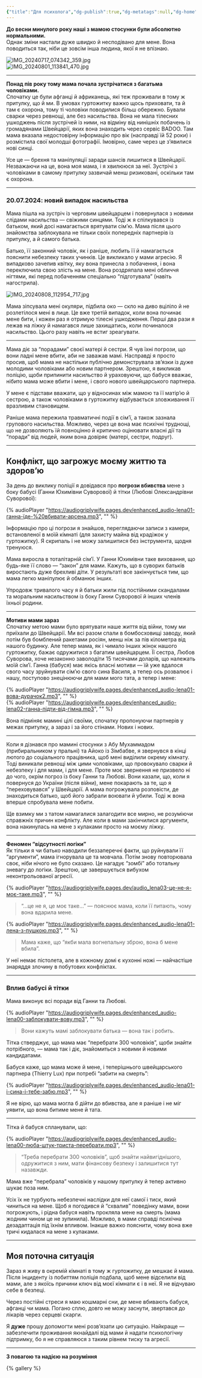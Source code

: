 ```yaml
---
{"title":"Для психолога","dg-publish":true,"dg-metatags":null,"dg-home":null,"permalink":"/dlya-psihologa/","dgPassFrontmatter":true,"noteIcon":""}
---
```



**До весни минулого року наші з мамою стосунки були абсолютно нормальними.**  
Однак зміни настали дуже швидко й несподівано для мене. Вона поводиться так, ніби це зовсім інша людина, якої я не впізнаю.

![IMG_20240717_074342_359.jpg](/img/user/IMG_20240717_074342_359.jpg)  
![IMG_20240801_113841_470.jpg](/img/user/IMG_20240801_113841_470.jpg)

---

**Понад пів року тому мама почала зустрічатися з багатьма чоловіками.**  
Спочатку це були афганці й африканець, які теж проживали в тому ж притулку, що й ми. В умовах гуртожитку важко щось приховати, та й там є охорона, тому ті чоловіки поводилися більш обережно. Бували сварки через ревнощі, але без насильства. Вона не мала тілесних ушкоджень після зустрічей із ними, на відміну від нинішніх побачень із громадянами Швейцарії, яких вона знаходить через сервіс BADOO. Там мама вказала недостовірну інформацію про вік (насправді їй 52 роки) і розмістила свої молодші фотографії. Імовірно, саме через це з’явилися нові синці.

Усе це — брехня та маніпуляції заради шансів лишитися в Швейцарії. Незважаючи на це, вона моя мама, і я хвилююся за неї. Зустрічі з чоловіками в самому притулку зазвичай менш ризиковані, оскільки там є охорона.

---

### 20.07.2024: новий випадок насильства

Мама пішла на зустріч із черговим швейцарцем і повернулася з новими слідами насильства — свіжими синцями. Тоді ж я спілкувався із батьком, який досі намагається врятувати сім’ю. Мама після цього знайомства заблокувала не тільки своїх попередніх партнерів із притулку, а й самого батька.  

Батько, її законний чоловік, як і раніше, любить її й намагається пояснити небезпеку таких учинків. Це викликало у мами агресію. Я випадково зачепив квітку, яку вона принесла з побачення, і вона переключила свою злість на мене. Вона роздряпала мені обличчя нігтями, які перед побаченням спеціально “підготувала” (навіть нагострила).

![IMG_20240808_112954_717.jpg](/img/user/IMG_20240808_112954_717.jpg)

Мама зіпсувала мені окуляри, підбила око — скло на диво вціліло й не розлетілося мені в лице. Це вже третій випадок, коли вона починає мене бити, і кожен раз я отримую тілесні ушкодження. Перші два рази я лежав на ліжку й намагався лише захищатись, коли починалося насильство. Цього разу навіть не встиг зреагувати.

---

Мама діє за “порадами” своєї матері й сестри. Я чув їхні погрози, що вони ладні мене вбити, аби не заважав мамі. Насправді я просто просив, щоб мама не настільки публічно демонструвала зв’язки із дуже молодими чоловіками або новим партнером. Зрештою, я викликав поліцію, щоби припинити насильство й ураховуючи, що бабуся вважає, нібито мама може вбити і мене, і свого нового швейцарського партнера.

У мене є підстави вважати, що у відносинах між мамою та її матір’ю й сестрою, а також чоловіками в гуртожитку відбувається зловживання її вразливим становищем.

Раніше мама пережила травматичні події в сім’ї, а також зазнала групового насильства. Можливо, через це вона має психічні труднощі, що не дозволяють їй повноцінно й критично оцінювати власні дії та “поради” від людей, яким вона довіряє (матері, сестри, подруг).

---

## Конфлікт, що загрожує моєму життю та здоров’ю

За день до виклику поліції я довідався про **погрози вбивства** мене з боку бабусі (Ганни Юхимівни Суворової) й тітки (Любові Олександрівни Суворової):

{% audioPlayer "https://audiogriplywife.pages.dev/enhanced_audio-lena01-ганна-їде-%20вбивати-арсена.mp3", "" %}

Інформацію про ці погрози я знайшов, переглядаючи записи з камери, встановленої в моїй кімнаті (для захисту майна від крадіжок у гуртожитку). Я скрипаль і не можу залишитися без інструмента, щодня тренуюся.

Мама виросла в тоталітарній сім’ї. У Ганни Юхимівни таке виховання, що будь-яке її слово — “закон” для мами. Кажуть, що в суворих батьків виростають дуже брехливі діти. У результаті все закінчується тим, що мама легко маніпулює й обманює інших.  

Упродовж тривалого часу я й батьки жили під постійними скандалами та моральним насильством із боку Ганни Суворової й інших членів їхньої родини.

---

**Мотиви мами зараз**  
Спочатку метою мами було врятувати наше життя від війни, тому ми приїхали до Швейцарії. Ми всі разом спали в бомбосховищі заводу, який потім був бомблений ракетами росіян, менш ніж за пів кілометра від нашого будинку. Але тепер мама, як і чимало інших жінок нашого гуртожитку, бажає одружитися з багатим швейцарцем. Її сестра, Любов Суворова, хоче незаконно заволодіти 15 тисячами доларів, що належать моїй сім’ї. Ганна (бабуся) має якісь власні мотиви — їй уже вдалося свого часу зруйнувати сім’ю свого сина Василя, а тепер ось розвалює і нашу, поступово знецінюючи для мами мого тата, а тепер і мене:

{% audioPlayer "https://audiogriplywife.pages.dev/enhanced_audio-lena01-вова-дурачок2.mp3", "" %}  
{% audioPlayer "https://audiogriplywife.pages.dev/enhanced_audio-lena02-ганна-підти-від-гімна.mp3", "" %}

Вона підміняє мамині цілі своїми, спочатку пропонуючи партнерів у межах притулку, а зараз і за його стінами. Нових і нових.

---

Коли я дізнався про мамині стосунки з Абу Мухаммадом (прибиральником у пральні) та Айоко із Зімбабве, я звернувся в кінці лютого до соціального працівника, щоб мені виділили окрему кімнату. Тоді виникали ревнощі між цими чоловіками, що провокувало сварки й небезпеку і для мами, і для мене. Проте моє звернення не призвело ні до чого, окрім погроз із боку Ганни та Любові. Вони казали, що, коли я повернуся до України (після війни), мене покарають за те, що я “переховувався” у Швейцарії. А мама погрожувала розповісти, де знаходиться батько, щоб його забрали воювати й убили. Тоді ж вона вперше спробувала мене побити.

Ще взимку ми з татом намагалися залагодити все мирно, не розуміючи справжніх причин конфлікту. Але коли в мами закінчилися аргументи, вона накинулась на мене з кулаками просто на моєму ліжку.

---

**Феномен “відсутності логіки”**  
Як тільки я чи батько наводили беззаперечні факти, що руйнували її “аргументи”, мама ігнорувала це та мовчала. Потім знову повторювала своє, ніби нічого не було сказано. Це нагадує “зомбі” або тотальну зневагу до логіки. Зрештою, це завершується вибухом неконтрольованої агресії.

{% audioPlayer "https://audiogriplywife.pages.dev/audio_lena03-це-не-я-моє-таке.mp3", "" %}

> “…це не я, це моє таке…” — пояснює мама, коли її питають, чому вона вдарила мене.

{% audioPlayer "https://audiogriplywife.pages.dev/enhanced_audio-lena01-лена-з-пушкою.mp3", "" %}

> Мама каже, що “якби мала вогнепальну зброю, вона б мене вбила”.  

У неї немає пістолета, але в кожному домі є кухонні ножі — найчастіше знаряддя злочину в побутових конфліктах.

---

### Вплив бабусі й тітки

Мама виконує всі поради від Ганни та Любові.

{% audioPlayer "https://audiogriplywife.pages.dev/enhanced_audio-lena00-заблокувати-вову.mp3", "" %}

> Вони кажуть мамі заблокувати батька — вона так і робить.

Тітка стверджує, що мама має “перебрати 300 чоловіків”, щоби знайти потрібного, — мама так і діє, знайомиться з новими й новими кандидатами.

Бабуся каже, що мама може й мене, і теперішнього швейцарського партнера (Thierry Lux) при потребі “забити на смерть”:

{% audioPlayer "https://audiogriplywife.pages.dev/enhanced_audio-lena01-і-сина-і-тебе-забю.mp3", "" %}

Я не вірю, що мама могла б дійти до вбивства, але я раніше і не міг уявити, що вона битиме мене й тата.  

---

Тітка й бабуся спланували, що:

{% audioPlayer "https://audiogriplywife.pages.dev/enhanced_audio-lena00-люба-штук-триста-перебрати.mp3", "" %}

> “Треба перебрати 300 чоловіків”, щоб знайти найвигіднішого, одружитися з ним, мати фінансову безпеку і залишитися тут назавжди.  

Мама вже “перебрала” чоловіків у нашому притулку й тепер активно шукає поза ним.

Усіх їх не турбують небезпечні наслідки для неї самої і тиск, який чиниться на мене. Щоб я погодився й “схвалив” поведінку мами, вони погрожують, і рідна бабуся навіть прокляла мене на смерть (мама жодним чином це не зупинила). Можливо, в мами справді психічна дезадаптація під їхнім впливом. Інакше важко пояснити, чому вона вже тричі кидалася на мене з кулаками.

---

## Моя поточна ситуація 

Зараз я живу в окремій кімнаті в тому ж гуртожитку, де мешкає й мама. Після інциденту із побиттям поліція подбала, щоб мене відселили від мами, але з якоїсь причини ключ від моєї кімнати є і в неї. Я не відчуваю себе в безпеці.  

Через постійні стреси я маю кошмарні сни, де мене вбивають бабуся, афганці чи мама. Погано сплю, довго не можу заснути, звертався до лікарів через серцеві скарги.  

Я **дуже** прошу допомогти мені розв’язати цю ситуацію. Найкраще — забезпечити проживання якнайдалі від мами й надати психологічну підтримку, бо я не справляюся з таким рівнем тиску та агресії.

---

**З повагою та надією на розуміння**

{% gallery %}

